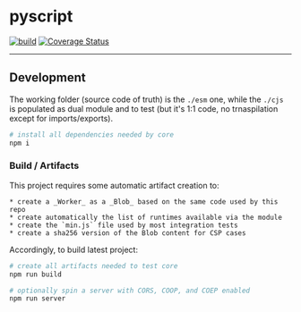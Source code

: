 # pyscript

[![build](https://github.com/WebReflection/python/actions/workflows/node.js.yml/badge.svg)](https://github.com/WebReflection/python/actions/workflows/node.js.yml) [![Coverage Status](https://coveralls.io/repos/github/WebReflection/python/badge.svg?branch=api&t=1RBdLX)](https://coveralls.io/github/WebReflection/python?branch=api)

---

## Development

The working folder (source code of truth) is the `./esm` one, while the `./cjs` is populated as dual module and to test (but it's 1:1 code, no trnaspilation except for imports/exports).

```sh
# install all dependencies needed by core
npm i
```

### Build / Artifacts

This project requires some automatic artifact creation to:

    * create a _Worker_ as a _Blob_ based on the same code used by this repo
    * create automatically the list of runtimes available via the module
    * create the `min.js` file used by most integration tests
    * create a sha256 version of the Blob content for CSP cases

Accordingly, to build latest project:

```sh
# create all artifacts needed to test core
npm run build

# optionally spin a server with CORS, COOP, and COEP enabled
npm run server
```
